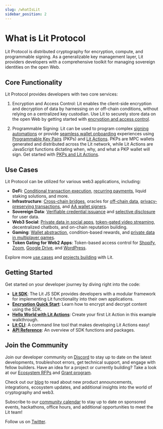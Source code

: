 ```yaml
---
slug: /whatIsLit
sidebar_position: 2
---
```


# What is Lit Protocol

Lit Protocol is distributed cryptography for encryption, compute, and programmable signing. As  a generalizable key management layer, Lit providers developers with a comprehensive toolkit for managing sovereign identities on the open Web.

## Core Functionality

Lit Protocol provides developers with two core services:

1. Encryption and Access Control: Lit enables the client-side encryption and decryption of data by harnessing on or off-chain conditions, without relying on a centralized key custodian. Use Lit to securely store data on the open Web by getting started with [encryption and access control](accessControl/intro).

2. Programmable Signing: Lit can be used to program complex [signing automations](https://spark.litprotocol.com/automated-portfolio-rebalancing-uniswap/) or provide [seamless wallet onboarding](https://www.youtube.com/watch?v=HeD3RdqAvVM&t=2s) experiences using [Programmable Key Pairs](/pkp/intro) (PKPs) and [Lit Actions](LitActions/intro). PKPs are MPC wallets generated and distributed across the Lit network, while Lit Actions are JavaScript functions dictating when, why, and what a PKP wallet will sign. Get started with [PKPs and Lit Actions](resources/pkpsAndActions).

## Use Cases

Lit Protocol can be utilized for various web3 applications, including:

- **DeFi**: [Conditional transaction execution](https://spark.litprotocol.com/automated-portfolio-rebalancing-uniswap/), [recurring payments](https://www.notion.so/OSS-tooling-infrastructure-for-recurring-payments-54b01631e4b14a1cb16b20d14641fe2f), liquid staking solutions, and more.
- **Infrastructure**: [Cross-chain bridges](https://github.com/Yacht-Labs/yacht-lit-sdk), oracles for [off-chain data](LitActions/workingWithActions/usingFetch), [privacy-preserving transactions](https://github.com/Curve-Labs/lit-privacy/tree/main/packages/lit-privacy-sdk#readme), and [AA wallet signers](https://spark.litprotocol.com/account-abstraction-and-mpc/).
- **Sovereign Data**: [Verifiable credential issuance](https://spark.litprotocol.com/krebitxlitactions/) and [selective disclosure](https://spark.litprotocol.com/semantic/) for user data.
- **Web3 Social**: [Private data in social apps](https://docs.lens.xyz/docs/gated), [token-gated video streaming](https://github.com/suhailkakar/livepeer-token-gated-vod), decentralized chatbots, and on-chain reputation building.
- **Gaming**: [Wallet abstraction](https://github.com/LIT-Protocol/oauth-pkp-signup-example), condition-based rewards, and [private data in multiplayer games](https://spark.litprotocol.com/lit-and-web3-gaming/).
- **Token Gating for Web2 Apps**: Token-based access control for [Shopify](https://apps.shopify.com/lit-token-access), [Zoom](https://litgateway.com/apps/zoom), [Google Drive](https://litgateway.com/apps/google-drive), and [WordPress](https://litgateway.com/apps/wordpress).

Explore more [use cases](usecases) and [projects building](Ecosystem/projects) with Lit.

## Getting Started

Get started on your developer journey by diving right into the code:

- [**Lit SDK**](SDK/Explanation/installation): The Lit JS SDK provides developers with a modular framework for implementing Lit functionality into their own applications.
- [**Encryption Quick Start**](SDK/Explanation/encryption): Learn how to encrypt and decrypt content using the SDK.
- [**Hello World with Lit Actions**](LitActions/helloWorld): Create your first Lit Action in this example walkthrough.
- [**Lit CLI**](LitActions/getlitCli): A command line tool that makes developing Lit Actions easy!
- [**API Reference**](https://js-sdk.litprotocol.com/index.html): An overview of SDK functions and packages.

## Join the Community

Join our developer community on [Discord](https://litgateway.com/discord) to stay up to date on the latest developments, troubleshoot errors, get technical support, and engage with fellow builders. Have an idea for a project or currently building? Take a look at our [Ecosystem RFPs](https://www.notion.so/Lit-Request-for-Ecosystem-Proposals-ae3f31e7f32c413cbe0b36c2fe53378d) and [Grant program](https://github.com/LIT-Protocol/LitGrants).

Check out our [blog](https://spark.litprotocol.com/) to read about new product announcements, integrations, ecosystem updates, and additional insights into the world of cryptography and web3.

Subscribe to our [community calendar](https://calendar.google.com/calendar/u/5?cid=Y19hMnVxZDNjaHVqZ2Q0a3FqbGlvcDdxY2JhMEBncm91cC5jYWxlbmRhci5nb29nbGUuY29t) to stay up to date on sponsored events, hackathons, office hours, and additional opportunities to meet the Lit team!

Follow us on [Twitter](https://twitter.com/LitProtocol).